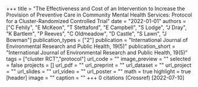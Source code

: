 +++
title = "The Effectiveness and Cost of an Intervention to Increase the Provision of Preventive Care in Community Mental Health Services: Protocol for a Cluster-Randomized Controlled Trial"
date = "2022-01-01"
authors = ["C Fehily", "E McKeon", "T Stettaford", "E Campbell", "S Lodge", "J Dray", "K Bartlem", "P Reeves", "C Oldmeadow", "D Castle", "S Lawn", "J Bowman"]
publication_types = ["2"]
publication = "International Journal of Environmental Research and Public Health, 19(5)"
publication_short = "International Journal of Environmental Research and Public Health, 19(5)"
tags = ["cluster RCT","protocol"]
url_code = ""
image_preview = ""
selected = false
projects = []
url_pdf = ""
url_preprint = ""
url_dataset = ""
url_project = ""
url_slides = ""
url_video = ""
url_poster = ""
math = true
highlight = true
[header]
image = ""
caption = ""
+++
0 citations (Crossref) [2022-07-10]
